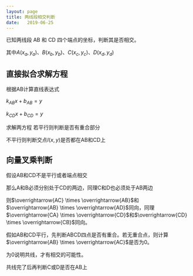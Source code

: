 ```yaml
---
layout: page
title: 两线段相交判断
date:   2019-06-25
---
```

<!---
版本    日期    作者    描述
v1.0    2019.06.25  lous    文件创建
-->

已知两线段 AB 和 CD 四个端点的坐标，判断其是否相交。

其中$A(x_a,y_a)$、$B(x_b,y_b)$、$C(x_c,y_c)$、$D(x_d,y_d)$

## 直接拟合求解方程

根据AB计算直线表达式

$k_{AB}x+b_{AB}=y$

$k_{CD}x+b_{CD}=y$

求解两方程 若平行则判断是否有重合部分

不平行则判断交点$I(x,y)$是否都在AB和CD上

## 向量叉乘判断

假设AB和CD不是平行或者端点相交

那么A和B必须分别处于CD的两边，同理C和D也必须处于AB两边

则$\overrightarrow{AC} \times \overrightarrow{AB}$和$\overrightarrow{AB} \times \overrightarrow{AD}$同向，同理$\overrightarrow{CA} \times \overrightarrow{CD}$和$\overrightarrow{CD} \times \overrightarrow{CB}$同向。

假如AB和CD平行，先判断ABCD四点是否有重合。若无重合点，则计算
$\overrightarrow{AB} \times \overrightarrow{AC}$是否为0。

为0说明共线，才有相交的可能性。

共线完了后再判断C或D是否在AB上
